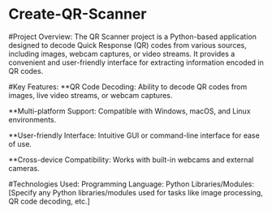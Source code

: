 # Create-QR-Scanner

#Project Overview:
The QR Scanner project is a Python-based application designed to decode Quick Response (QR) codes from various sources, including images, webcam captures, or video streams. It provides a convenient and user-friendly interface for extracting information encoded in QR codes.

#Key Features:
**QR Code Decoding:
Ability to decode QR codes from images, live video streams, or webcam captures.

**Multi-platform Support:
Compatible with Windows, macOS, and Linux environments.

**User-friendly Interface:
Intuitive GUI or command-line interface for ease of use.

**Cross-device Compatibility:
Works with built-in webcams and external cameras.

#Technologies Used:
Programming Language: Python
Libraries/Modules: [Specify any Python libraries/modules used for tasks like image processing, QR code decoding, etc.]
